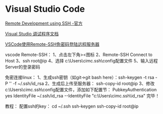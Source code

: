 # Visual Studio Code

[Remote Development using SSH -官方](https://code.visualstudio.com/docs/remote/ssh)

[Visual Studio 调试程序文档](https://docs.microsoft.com/zh-cn/visualstudio/debugger/?view=vs-2019)

[VSCode使用Remote-SSH免密码登陆远程服务器](https://www.cnblogs.com/pzzrudlf/articles/12287162.html)

vscode Remote-SSH：
1、点击左下角><图标
2、Remote-SSH Connect to Host
3、ssh root@ip
4、选择 c:\Users\cimc\.ssh\config配置文件
5、输入远程Server的登录密码

免密连接linux：
1、生成ssh密钥（如git->git bash here）：ssh-keygen -t rsa -P '' -f ~/.ssh/id_rsa
2、生成后上传至服务器： ssh-copy-id root@ip
3、修改c:\Users\cimc\.ssh\config配置文件，添加如下配置节：
PubkeyAuthentication yes
IdentityFile ~/.ssh/id_rsa
--IdentityFile  "c:\Users\cimc\.ssh\id_rsa"
完毕！

教程：
配置ssh的key：
cd ~/.ssh
ssh-keygen
ssh-copy-id root@ip


